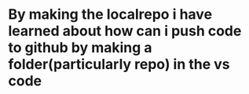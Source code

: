 # By making the localrepo i have learned about how can i push code to github by making a folder(particularly repo) in the vs code
